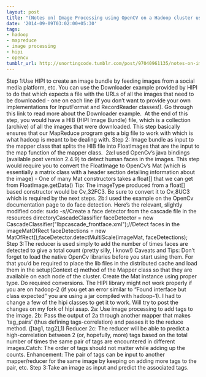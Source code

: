 ```yaml
---
layout: post
title: "(Notes on) Image Processing using OpenCV on a Hadoop cluster using HIPI"
date: '2014-09-09T03:02:00+05:30'
tags:
- hadoop
- mapreduce
- image processing
- hipi
- opencv
tumblr_url: http://snortingcode.tumblr.com/post/97040961135/notes-on-image-processing-using-opencv-on-a
---
```

Step 1:Use HIPI to create an image bundle by feeding images from a social media platform, etc. You can use the Downloader example provided by HIPI to do that which expects a file with the URLs of all the images that need to be downloaded - one on each line (if you don’t want to provide your own implementations for InputFormat and RecordReader classes!). Go through this link to read more about the Downloader example. 
At the end of this step, you would have a HIB (HIPI Image Bundle) file, which is a collection (archive) of all the images that were downloaded. This step basically ensures that our MapReduce program gets a big file to work with which is what hadoop is meant to be dealing with.
Step 2: Image bundle as input to the mapper class that splits the HIB file into FloatImages that are the input to the map function of the mapper class. 
2a:I used OpenCv’s java bindings (available post version 2.4.9) to detect human faces in the images. This step would require you to convert the FloatImage to OpenCv’s Mat (which is essentially a matrix class with a header section detailing information about the image) - One of many Mat constructors takes a float[] that we can get from
FloatImage.getData()
Tip: The imageType produced from a float[] based constructor would be Cv_32FC3. Be sure to convert it to Cv_8UC3 which is required by the next steps.
2b:I used the example on the OpenCv documentation page to do face detection. Here’s the relevant, slightly modified code:
sudo -s//Create a face detector from the cascade file in the resources directoryCascadeClassifier faceDetector = new CascadeClassifier("lbpcascade_frontface.xml");//Detect faces in the imageMatOfRect faceDetections = new MatOfRect();faceDetector.detectMultiScale(imageMat, faceDetections);
Step 3:The reducer is used simply to add the number of times faces are detected to give a total count (pretty silly, I know!)
Caveats and Tips:
Don’t forget to load the native OpenCv libraries before you start using them. For that you’d be required to place the lib files in the distributed cache and load them in the setup(Context c) method of the Mapper class so that they are available on each node of the cluster.
Create the Mat instance using proper type. Do required conversions.
The HIPI library might not work properly if you are on hadoop-2 (if you get an error similar to “Found interface but class expected” you are using a jar compiled with hadoop-1). I had to change a few of the hipi classes to get it to work. Will try to post the changes on my fork of hipi asap.
2a: Use image processing to add tags to the image.
2b: Pass the output of 2a through another mapper that makes ‘tag_pairs’ (thus defining tags-correlation) and passes it to the reduce method.
([tag1, tag2],1)
Reducer
2c: The reducer will be able to predict a high-correlation between 2 (or, hopefully, more) tags based on the total number of times the same pair of tags are encountered in different images.Catch: The order of tags should not matter while adding up the counts.
Enhancement: The pair of tags can be input to another mapper/reducer for the same image by keeping on adding more tags to the pair, etc.
Step 3:Take an image as input and predict the associated tags.
